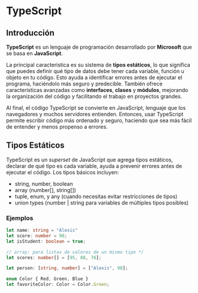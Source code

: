 # TypeScript

## Introducción

**TypeScript** es un lenguaje de programación desarrollado por **Microsoft** que se basa en **JavaScript**.

La principal característica es su sistema de **tipos estáticos**, lo que significa que puedes definir qué tipo de datos debe tener cada variable, función u objeto en tu código. Esto ayuda a identificar errores antes de ejecutar el programa, haciéndolo más seguro y predecible. También ofrece características avanzadas como **interfaces**, **clases** y **módulos**, mejorando la organización del código y facilitando el trabajo en proyectos grandes.

Al final, el código TypeScript se convierte en JavaScript, lenguaje que los navegadores y muchos servidores entienden. Entonces, usar TypeScript permite escribir código más ordenado y seguro, haciendo que sea más fácil de entender y menos propenso a errores.

## Tipos Estáticos

TypeScript es un *superset* de JavaScript que agrega tipos estáticos, declarar de qué tipo es cada variable, ayuda a prevenir errores antes de ejecutar el código. Los tipos básicos incluyen:

 - string, number, boolean
 - array (number[], string[])
 - tuple, enum, y any (cuando necesitas evitar restricciones de tipos)
 - union types (number | string para variables de múltiples tipos posibles)
 
### Ejemplos

```typescript showLineNumbers
let name: string = "Alexis"
let score: number = 98;
let isStudent: boolean = true;

// array: para listas de valores de un mismo tipo */
let scores: number[] = [95, 88, 76];

let person: [string, number] = ["Alexis", 98];

enum Color { Red, Green, Blue }
let favoriteColor: Color = Color.Green;
```
    
<!--stackedit_data:
eyJoaXN0b3J5IjpbLTEzMDM2NjY0NTIsLTM4Nzc5MTkyMCwtMz
U1NTc1ODMsLTE3NTc3MTczNTAsOTQ1MTA0MjA1LDE4NjE3MjIy
NTYsLTIwNTkzMjQ1NTldfQ==
-->